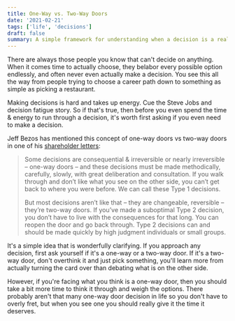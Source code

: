 ```yaml
---
title: One-Way vs. Two-Way Doors
date: '2021-02-21'
tags: ['life', 'decisions']
draft: false
summary: A simple framework for understanding when a decision is a real decision.
---
```


There are always those people you know that can't decide on anything. When it comes time to actually choose, they belabor every possible option endlessly, and often never even actually make a decision. You see this all the way from people trying to choose a career path down to something as simple as picking a restaurant.

Making decisions is hard and takes up energy. Cue the Steve Jobs and decision fatigue story. So if that's true, then before you even spend the time & energy to run through a decision, it's worth first asking if you even need to make a decision. 

Jeff Bezos has mentioned this concept of one-way doors vs two-way doors in one of his [shareholder letters](https://www.sec.gov/Archives/edgar/data/1018724/000119312516530910/d168744dex991.htm):

> Some decisions are consequential & irreversible or nearly irreversible – one-way doors – and these decisions must be made methodically, carefully, slowly, with great deliberation and consultation. If you walk through and don’t like what you see on the other side, you can’t get back to where you were before. We can call these Type 1 decisions.
> 
> But most decisions aren’t like that – they are changeable, reversible – they’re two-way doors. If you’ve made a suboptimal Type 2 decision, you don’t have to live with the consequences for that long. You can reopen the door and go back through. Type 2 decisions can and should be made quickly by high judgment individuals or small groups.

It's a simple idea that is wonderfully clarifying. If you approach any decision, first ask yourself if it's a one-way or a two-way door. If it's a two-way door, don't overthink it and just pick something, you'll learn more from actually turning the card over than debating what is on the other side. 

However, if you're facing what you think is a one-way door, then you should take a bit more time to think it through and weigh the options. There probably aren't that many one-way door decision in life so you don't have to overly fret, but when you see one you should really give it the time it deserves.